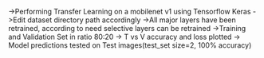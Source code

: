 ->Performing Transfer Learning on a mobilenet v1 using Tensorflow Keras
->Edit dataset directory path accordingly
->All major layers have been retrained, according to need selective layers can be retrained
->Training and Validation Set in ratio 80:20
-> T vs V accuracy and loss plotted
-> Model predictions tested on Test images(test_set size=2, 100% accuracy)
